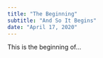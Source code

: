 ```yaml
---
title: "The Beginning"
subtitle: "And So It Begins"
date: "April 17, 2020"
---
```


This is the beginning of...

